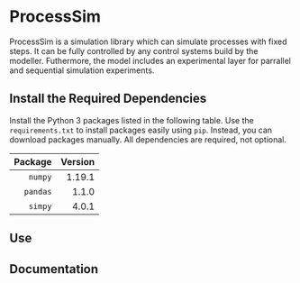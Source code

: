 # ProcessSim
ProcessSim is a simulation library which can simulate processes with fixed steps. It can be fully controlled by any control systems build by the modeller. Futhermore, the model includes an experimental layer for parrallel and sequential simulation experiments. 

## Install the Required Dependencies
Install the Python 3 packages listed in the following table. Use the
`requirements.txt` to install packages easily using `pip`. Instead, you
can download packages manually. All dependencies are required, not
optional.

| Package | Version |
| --: | --: |
| `numpy` | 1.19.1 |
| `pandas` | 1.1.0 |
| `simpy` | 4.0.1 |

## Use

## Documentation

